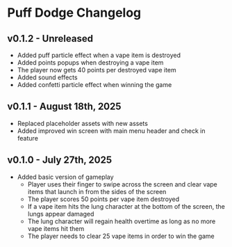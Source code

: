 # Puff Dodge Changelog

## v0.1.2 - Unreleased
* Added puff particle effect when a vape item is destroyed
* Added points popups when destroying a vape item
* The player now gets 40 points per destroyed vape item
* Added sound effects
* Added confetti particle effect when winning the game

## v0.1.1 - August 18th, 2025
* Replaced placeholder assets with new assets
* Added improved win screen with main menu header and check in feature

## v0.1.0 - July 27th, 2025
* Added basic version of gameplay
  * Player uses their finger to swipe across the screen and clear vape items that launch in from the sides of the screen
  * The player scores 50 points per vape item destroyed
  * If a vape item hits the lung character at the bottom of the screen, the lungs appear damaged
  * The lung character will regain health overtime as long as no more vape items hit them
  * The player needs to clear 25 vape items in order to win the game